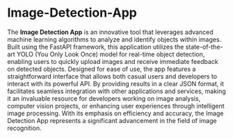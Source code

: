# Image-Detection-App
The **Image Detection App** is an innovative tool that leverages advanced machine learning algorithms to analyze and identify objects within images. Built using the FastAPI framework, this application utilizes the state-of-the-art YOLO (You Only Look Once) model for real-time object detection, enabling users to quickly upload images and receive immediate feedback on detected objects. Designed for ease of use, the app features a straightforward interface that allows both casual users and developers to interact with its powerful API. By providing results in a clear JSON format, it facilitates seamless integration with other applications and services, making it an invaluable resource for developers working on image analysis, computer vision projects, or enhancing user experiences through intelligent image processing. With its emphasis on efficiency and accuracy, the Image Detection App represents a significant advancement in the field of image recognition.